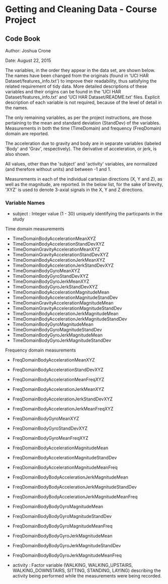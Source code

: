 # Getting and Cleaning Data - Course Project
## Code Book

Author: Joshua Crone

Date: August 22, 2015

The variables, in the order they appear in the data set, are shown below. The names have been changed from the originals (found in 'UCI HAR Dataset/features_info.txt') to improve their readability, thus satisfying the related requirement of tidy data. More detailed descriptions of these variables and their origins can be found in the 'UCI HAR Dataset/features_info.txt' and 'UCI HAR Dataset/README.txt' files. Explicit description of each variable is not required, because of the level of detail in the names.

The only remaining variables, as per the project instructions, are those pertaining to the mean and standard deviation (StandDev) of the variables. Measurements in both the time (TimeDomain) and frequency (FreqDomain) domain are reported. 

The acceleration due to gravity and body are in separate variables (labeled 'Body' and 'Grav', respectively). The derivative of acceleration, or jerk, is also shown.

All values, other than the 'subject' and 'activity' variables, are normalized (and therefore without units) and between -1 and 1.

Measurements in each of the individual cartesian directions (X, Y and Z), as well as the magnitude, are reported. In the below list, for the sake of brevity, 'XYZ' is used to denote 3-axial signals in the X, Y and Z directions.

### Variable Names

* subject : Integer value (1 - 30) uniquely identifying the particpants in the study

Time domain measurements

* TimeDomainBodyAccelerationMeanXYZ 
* TimeDomainBodyAccelerationStandDevXYZ
* TimeDomainGravityAccelerationMeanXYZ
* TimeDomainGravityAccelerationStandDevXYZ
* TimeDomainBodyAccelerationJerkMeanXYZ
* TimeDomainBodyAccelerationJerkStandDevXYZ
* TimeDomainBodyGyroMeanXYZ
* TimeDomainBodyGyroStandDevXYZ
* TimeDomainBodyGyroJerkMeanXYZ
* TimeDomainBodyGyroJerkStandDevXYZ
* TimeDomainBodyAccelerationMagnitudeMean
* TimeDomainBodyAccelerationMagnitudeStandDev
* TimeDomainGravityAccelerationMagnitudeMean
* TimeDomainGravityAccelerationMagnitudeStandDev
* TimeDomainBodyAccelerationJerkMagnitudeMean
* TimeDomainBodyAccelerationJerkMagnitudeStandDev
* TimeDomainBodyGyroMagnitudeMean
* TimeDomainBodyGyroMagnitudeStandDev
* TimeDomainBodyGyroJerkMagnitudeMean
* TimeDomainBodyGyroJerkMagnitudeStandDev

Frequency domain measurements

* FreqDomainBodyAccelerationMeanXYZ
* FreqDomainBodyAccelerationStandDevXYZ
* FreqDomainBodyAccelerationMeanFreqXYZ
* FreqDomainBodyAccelerationJerkMeanXYZ
* FreqDomainBodyAccelerationJerkStandDevXYZ
* FreqDomainBodyAccelerationJerkMeanFreqXYZ
* FreqDomainBodyGyroMeanXYZ
* FreqDomainBodyGyroStandDevXYZ
* FreqDomainBodyGyroMeanFreqXYZ
* FreqDomainBodyAccelerationMagnitudeMean
* FreqDomainBodyAccelerationMagnitudeStandDev
* FreqDomainBodyAccelerationMagnitudeMeanFreq
* FreqDomainBodyBodyAccelerationJerkMagnitudeMean
* FreqDomainBodyBodyAccelerationJerkMagnitudeStandDev
* FreqDomainBodyBodyAccelerationJerkMagnitudeMeanFreq
* FreqDomainBodyBodyGyroMagnitudeMean
* FreqDomainBodyBodyGyroMagnitudeStandDev
* FreqDomainBodyBodyGyroMagnitudeMeanFreq
* FreqDomainBodyBodyGyroJerkMagnitudeMean
* FreqDomainBodyBodyGyroJerkMagnitudeStandDev
* FreqDomainBodyBodyGyroJerkMagnitudeMeanFreq

* activity : Factor variable (WALKING, WALKING_UPSTAIRS, WALKING_DOWNSTAIRS, SITTING, STANDING, LAYING) describing the activity being performed while the measurements were being recorded.

